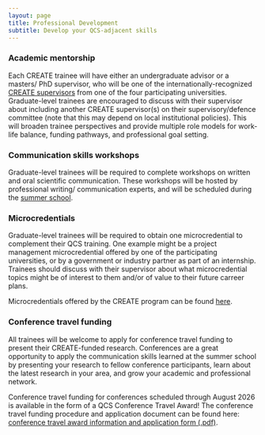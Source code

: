 ```yaml
---
layout: page
title: Professional Development
subtitle: Develop your QCS-adjacent skills
---
```


### Academic mentorship
Each CREATE trainee will have either an undergraduate advisor or a masters/
PhD supervisor, who will be one of the internationally-recognized [CREATE supervisors](https://qcs-create2024.github.io/qcs_co_pis/) 
from one of the four participating universities. Graduate-level trainees are encouraged to discuss with
their supervisor about including another CREATE supervisor(s) on their supervisory/defence committee
(note that this may depend on local institutional policies). This will broaden trainee perspectives
and provide multiple role models for work-life balance, funding pathways, and professional
goal setting.

### Communication skills workshops
Graduate-level trainees will be required to complete workshops on written
and oral scientific communication. These workshops will be hosted by professional writing/
communication experts, and will be scheduled during the [summer school](https://qcs-create2024.github.io/about_summer_school/).

### Microcredentials
Graduate-level trainees will be required to obtain one microcredential to
complement their QCS training. One example might be a project management microcredential
offered by one of the participating universities, or by a government or industry partner as part of an
internship. Trainees should discuss with their supervisor about what microcredential topics might
be of interest to them and/or of value to their future carreer plans.

Microcredentials offered by the CREATE program can be found [here](https://qcs-create2024.github.io/microcredentials/microcredentials_main/).

### Conference travel funding
All trainees will be welcome to apply for conference travel funding
to present their CREATE-funded research. Conferences are a great opportunity to apply the
communication skills learned at the summer school by presenting your research to fellow conference
participants, learn about the latest research in your area, and grow your academic and professional
network.

Conference travel funding for conferences scheduled through August 2026 is available in the form of a QCS Conference Travel Award! 
The conference travel funding procedure and application document can be found here: 
[conference travel award information and application form (.pdf)](https://qcs-create2024.github.io/assets/CREATE-QCS-conference-travel-award.pdf).
